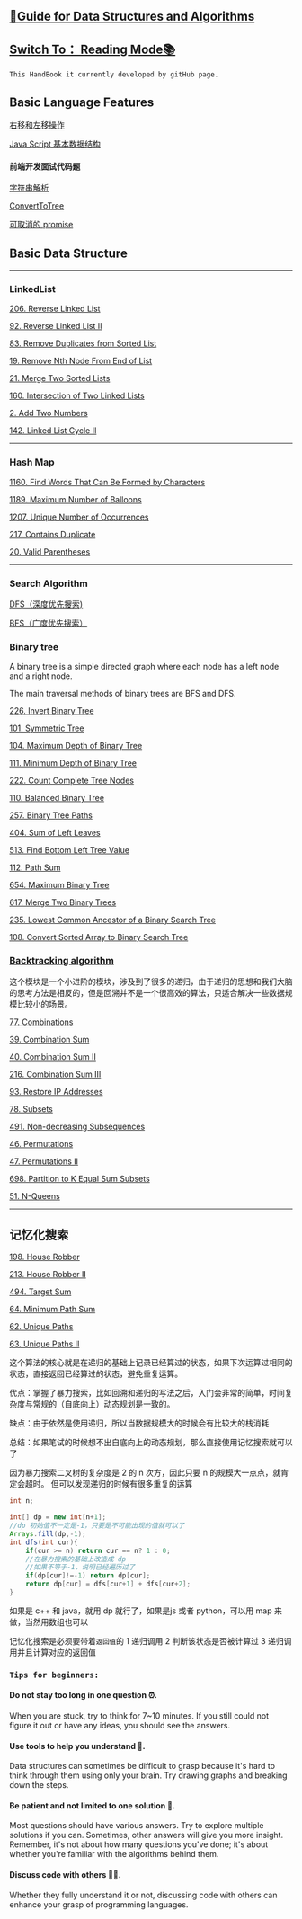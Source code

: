 ## [👋Guide for Data Structures and Algorithms](https://carolzhangzz.github.io/DataStructure_Algorithm_HandBook_PreForLeetCode/)
 
 ## [Switch To： Reading Mode📚](https://carolzhangzz.github.io/DataStructure_Algorithm_HandBook_PreForLeetCode/) 

`This HandBook it currently developed by gitHub page.`

## Basic Language Features

[右移和左移操作](./javaBasic.md)

[Java Script 基本数据结构](./jsBasic.md)

#### 前端开发面试代码题

[字符串解析](./前端面试题汇总/解析字符串.md)

[ConvertToTree](./前端面试题汇总/convertToTree.md)

[可取消的 promise](//前端面试题汇总/cancelPromise.md)


## Basic Data Structure

---
### LinkedList


[206. Reverse Linked List](./Linkedlist/206.md)

[92. Reverse Linked List II](./Linkedlist/92.md)

[83. Remove Duplicates from Sorted List](./Linkedlist/83.md)

[19. Remove Nth Node From End of List](./Linkedlist/19.md)

[21. Merge Two Sorted Lists](./Linkedlist/21.md)

[160. Intersection of Two Linked Lists](./Linkedlist/160.md)

[2. Add Two Numbers](./Linkedlist/2.md)

[142. Linked List Cycle II](./Linkedlist/142.md)

---
### Hash Map

[1160. Find Words That Can Be Formed by Characters](./HashTable/1160.md)

[1189. Maximum Number of Balloons](./HashTable/1189.md)

[1207. Unique Number of Occurrences](./HashTable/1207.md)

[217. Contains Duplicate](./HashTable/217.md)

[20. Valid Parentheses](./HashTable/20.md)

---

### Search Algorithm

[DFS（深度优先搜索)](./SearchAlgorithm/DFS.md)

[BFS（广度优先搜索）](./SearchAlgorithm/BFS.md)

### Binary tree

A binary tree is a simple directed graph where each node has a left node and a right node.

The main traversal methods of binary trees are BFS and DFS.

[226. Invert Binary Tree](./BinaryTree/226.md)

[101. Symmetric Tree](./BinaryTree/101.md)

[104. Maximum Depth of Binary Tree](./BinaryTree/104.md)

[111. Minimum Depth of Binary Tree](./BinaryTree/111.md)

[222. Count Complete Tree Nodes](/BinaryTree/222.md)

[110. Balanced Binary Tree](/BinaryTree/110.md)

[257. Binary Tree Paths](./BinaryTree/275.md)

[404. Sum of Left Leaves](./BinaryTree/404.md)
 
[513. Find Bottom Left Tree Value](./BinaryTree/513.md)

[112. Path Sum](./BinaryTree/112.md) 

[654. Maximum Binary Tree](./BinaryTree/654.md)


[617. Merge Two Binary Trees](./BinaryTree/617.md)

[235. Lowest Common Ancestor of a Binary Search Tree](./BinaryTree/235.md)

[108. Convert Sorted Array to Binary Search Tree](./BinaryTree/108.md)


### [Backtracking algorithm](./Backtracking/backtracking.md)

这个模块是一个小进阶的模块，涉及到了很多的递归，由于递归的思想和我们大脑的思考方法是相反的，但是回溯并不是一个很高效的算法，只适合解决一些数据规模比较小的场景。

[77. Combinations](./Backtracking/77.md)

[39. Combination Sum](./Backtracking/39.md)

[40. Combination Sum II](./Backtracking/40.md)

[216. Combination Sum III](./Backtracking/216.md)

[93. Restore IP Addresses](./Backtracking/93.md) 

[78. Subsets](./Backtracking/78.md)
 
[491. Non-decreasing Subsequences](./Backtracking/491.md)
 
[46. Permutations](./Backtracking/46.md) 

[47. Permutations II](./Backtracking/47.md)

[698. Partition to K Equal Sum Subsets](./Backtracking/698.md)

[51. N-Queens](/Backtracking/51.md)

---

## 记忆化搜索


[198. House Robber](./记忆化搜索/198.md)

[213. House Robber II](./记忆化搜索/213.md)

[494. Target Sum](./记忆化搜索/494.md)

[64. Minimum Path Sum](./记忆化搜索/64.md)

[62. Unique Paths](./记忆化搜索/62.md)

[63. Unique Paths II](./记忆化搜索/63.md)



这个算法的核心就是在递归的基础上记录已经算过的状态，如果下次运算过相同的状态，直接返回已经算过的状态，避免重复运算。

优点：掌握了暴力搜索，比如回溯和递归的写法之后，入门会非常的简单，时间复杂度与常规的（自底向上）动态规划是一致的。

缺点：由于依然是使用递归，所以当数据规模大的时候会有比较大的栈消耗

总结：如果笔试的时候想不出自底向上的动态规划，那么直接使用记忆搜索就可以了

因为暴力搜索二叉树的复杂度是 2 的 n 次方，因此只要 n 的规模大一点点，就肯定会超时。
但可以发现递归的时候有很多重复的运算

```java
int n;

int[] dp = new int[n+1];
//dp 初始值不一定是-1，只要是不可能出现的值就可以了
Arrays.fill(dp,-1);
int dfs(int cur){
    if(cur >= n) return cur == n? 1 : 0;
    //在暴力搜索的基础上改造成 dp 
    //如果不等于-1，说明已经遍历过了 
    if(dp[cur]!=-1) return dp[cur];
    return dp[cur] = dfs[cur+1] + dfs[cur+2];
}
```
如果是 c++ 和 java，就用 dp 就行了，如果是js 或者 python，可以用 map 来做，当然用数组也可以

记忆化搜索是必须要带着``返回值``的
1 递归调用
2 判断该状态是否被计算过
3 递归调用并且计算对应的返回值










 



 




### `Tips for beginners:`



#### Do not stay too long in one question ⏰. 

When you are stuck, try to think for 7~10 minutes. If you still could not figure it out or have any ideas, you should see the answers.

#### Use tools to help you understand 📱. 

Data structures can sometimes be difficult to grasp because it's hard to think through them using only your brain. Try drawing graphs and breaking down the steps.

#### Be patient and not limited to one solution 🤔. 

Most questions should have various answers. Try to explore multiple solutions if you can. Sometimes, other answers will give you more insight. Remember, it's not about how many questions you've done; it's about whether you're familiar with the algorithms behind them.

#### Discuss code with others 👭👬. 

Whether they fully understand it or not, discussing code with others can enhance your grasp of programming languages.

